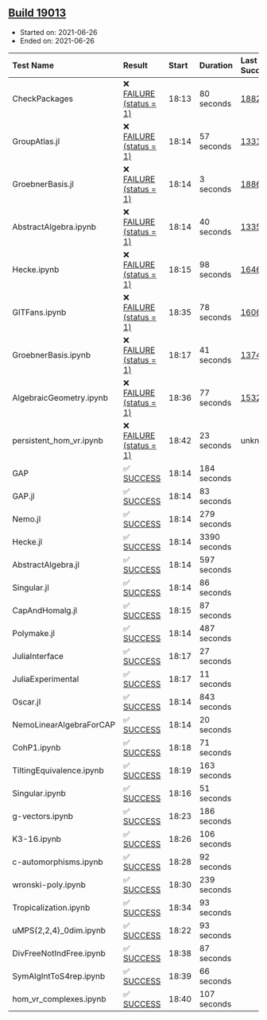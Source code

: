 ## [Build 19013](https://oscarci.mathematik.uni-kl.de/job/oscar/19013/)

* Started on: 2021-06-26
* Ended on: 2021-06-26

| Test Name    | Result | Start | Duration | Last Success | First Failure |
|:-------------|:-------|:------|:---------|:-------------|:--------------|
| CheckPackages | ❌ [FAILURE (status = 1)](https://oscarci.mathematik.uni-kl.de/job/oscar/19013/artifact/logs/build-19013/CheckPackages.log) | 18:13 | 80 seconds | [18822](https://oscarci.mathematik.uni-kl.de/job/oscar/18822/) | [18823](https://oscarci.mathematik.uni-kl.de/job/oscar/18823/) |
| GroupAtlas.jl | ❌ [FAILURE (status = 1)](https://oscarci.mathematik.uni-kl.de/job/oscar/19013/artifact/logs/build-19013/GroupAtlas.jl.log) | 18:14 | 57 seconds | [13311](https://oscarci.mathematik.uni-kl.de/job/oscar/13311/) | [13312](https://oscarci.mathematik.uni-kl.de/job/oscar/13312/) |
| GroebnerBasis.jl | ❌ [FAILURE (status = 1)](https://oscarci.mathematik.uni-kl.de/job/oscar/19013/artifact/logs/build-19013/GroebnerBasis.jl.log) | 18:14 | 3 seconds | [18864](https://oscarci.mathematik.uni-kl.de/job/oscar/18864/) | [18865](https://oscarci.mathematik.uni-kl.de/job/oscar/18865/) |
| AbstractAlgebra.ipynb | ❌ [FAILURE (status = 1)](https://oscarci.mathematik.uni-kl.de/job/oscar/19013/artifact/logs/build-19013/AbstractAlgebra.ipynb.log) | 18:14 | 40 seconds | [13355](https://oscarci.mathematik.uni-kl.de/job/oscar/13355/) | [13356](https://oscarci.mathematik.uni-kl.de/job/oscar/13356/) |
| Hecke.ipynb | ❌ [FAILURE (status = 1)](https://oscarci.mathematik.uni-kl.de/job/oscar/19013/artifact/logs/build-19013/Hecke.ipynb.log) | 18:15 | 98 seconds | [16463](https://oscarci.mathematik.uni-kl.de/job/oscar/16463/) | [16464](https://oscarci.mathematik.uni-kl.de/job/oscar/16464/) |
| GITFans.ipynb | ❌ [FAILURE (status = 1)](https://oscarci.mathematik.uni-kl.de/job/oscar/19013/artifact/logs/build-19013/GITFans.ipynb.log) | 18:35 | 78 seconds | [16068](https://oscarci.mathematik.uni-kl.de/job/oscar/16068/) | [16069](https://oscarci.mathematik.uni-kl.de/job/oscar/16069/) |
| GroebnerBasis.ipynb | ❌ [FAILURE (status = 1)](https://oscarci.mathematik.uni-kl.de/job/oscar/19013/artifact/logs/build-19013/GroebnerBasis.ipynb.log) | 18:17 | 41 seconds | [13748](https://oscarci.mathematik.uni-kl.de/job/oscar/13748/) | [13749](https://oscarci.mathematik.uni-kl.de/job/oscar/13749/) |
| AlgebraicGeometry.ipynb | ❌ [FAILURE (status = 1)](https://oscarci.mathematik.uni-kl.de/job/oscar/19013/artifact/logs/build-19013/AlgebraicGeometry.ipynb.log) | 18:36 | 77 seconds | [15322](https://oscarci.mathematik.uni-kl.de/job/oscar/15322/) | [15323](https://oscarci.mathematik.uni-kl.de/job/oscar/15323/) |
| persistent_hom_vr.ipynb | ❌ [FAILURE (status = 1)](https://oscarci.mathematik.uni-kl.de/job/oscar/19013/artifact/logs/build-19013/persistent_hom_vr.ipynb.log) | 18:42 | 23 seconds | unknown | unknown |
| GAP | ✅ [SUCCESS](https://oscarci.mathematik.uni-kl.de/job/oscar/19013/artifact/logs/build-19013/GAP.log) | 18:14 | 184 seconds |  |  |
| GAP.jl | ✅ [SUCCESS](https://oscarci.mathematik.uni-kl.de/job/oscar/19013/artifact/logs/build-19013/GAP.jl.log) | 18:14 | 83 seconds |  |  |
| Nemo.jl | ✅ [SUCCESS](https://oscarci.mathematik.uni-kl.de/job/oscar/19013/artifact/logs/build-19013/Nemo.jl.log) | 18:14 | 279 seconds |  |  |
| Hecke.jl | ✅ [SUCCESS](https://oscarci.mathematik.uni-kl.de/job/oscar/19013/artifact/logs/build-19013/Hecke.jl.log) | 18:14 | 3390 seconds |  |  |
| AbstractAlgebra.jl | ✅ [SUCCESS](https://oscarci.mathematik.uni-kl.de/job/oscar/19013/artifact/logs/build-19013/AbstractAlgebra.jl.log) | 18:14 | 597 seconds |  |  |
| Singular.jl | ✅ [SUCCESS](https://oscarci.mathematik.uni-kl.de/job/oscar/19013/artifact/logs/build-19013/Singular.jl.log) | 18:14 | 86 seconds |  |  |
| CapAndHomalg.jl | ✅ [SUCCESS](https://oscarci.mathematik.uni-kl.de/job/oscar/19013/artifact/logs/build-19013/CapAndHomalg.jl.log) | 18:15 | 87 seconds |  |  |
| Polymake.jl | ✅ [SUCCESS](https://oscarci.mathematik.uni-kl.de/job/oscar/19013/artifact/logs/build-19013/Polymake.jl.log) | 18:14 | 487 seconds |  |  |
| JuliaInterface | ✅ [SUCCESS](https://oscarci.mathematik.uni-kl.de/job/oscar/19013/artifact/logs/build-19013/JuliaInterface.log) | 18:17 | 27 seconds |  |  |
| JuliaExperimental | ✅ [SUCCESS](https://oscarci.mathematik.uni-kl.de/job/oscar/19013/artifact/logs/build-19013/JuliaExperimental.log) | 18:17 | 11 seconds |  |  |
| Oscar.jl | ✅ [SUCCESS](https://oscarci.mathematik.uni-kl.de/job/oscar/19013/artifact/logs/build-19013/Oscar.jl.log) | 18:14 | 843 seconds |  |  |
| NemoLinearAlgebraForCAP | ✅ [SUCCESS](https://oscarci.mathematik.uni-kl.de/job/oscar/19013/artifact/logs/build-19013/NemoLinearAlgebraForCAP.log) | 18:14 | 20 seconds |  |  |
| CohP1.ipynb | ✅ [SUCCESS](https://oscarci.mathematik.uni-kl.de/job/oscar/19013/artifact/logs/build-19013/CohP1.ipynb.log) | 18:18 | 71 seconds |  |  |
| TiltingEquivalence.ipynb | ✅ [SUCCESS](https://oscarci.mathematik.uni-kl.de/job/oscar/19013/artifact/logs/build-19013/TiltingEquivalence.ipynb.log) | 18:19 | 163 seconds |  |  |
| Singular.ipynb | ✅ [SUCCESS](https://oscarci.mathematik.uni-kl.de/job/oscar/19013/artifact/logs/build-19013/Singular.ipynb.log) | 18:16 | 51 seconds |  |  |
| g-vectors.ipynb | ✅ [SUCCESS](https://oscarci.mathematik.uni-kl.de/job/oscar/19013/artifact/logs/build-19013/g-vectors.ipynb.log) | 18:23 | 186 seconds |  |  |
| K3-16.ipynb | ✅ [SUCCESS](https://oscarci.mathematik.uni-kl.de/job/oscar/19013/artifact/logs/build-19013/K3-16.ipynb.log) | 18:26 | 106 seconds |  |  |
| c-automorphisms.ipynb | ✅ [SUCCESS](https://oscarci.mathematik.uni-kl.de/job/oscar/19013/artifact/logs/build-19013/c-automorphisms.ipynb.log) | 18:28 | 92 seconds |  |  |
| wronski-poly.ipynb | ✅ [SUCCESS](https://oscarci.mathematik.uni-kl.de/job/oscar/19013/artifact/logs/build-19013/wronski-poly.ipynb.log) | 18:30 | 239 seconds |  |  |
| Tropicalization.ipynb | ✅ [SUCCESS](https://oscarci.mathematik.uni-kl.de/job/oscar/19013/artifact/logs/build-19013/Tropicalization.ipynb.log) | 18:34 | 93 seconds |  |  |
| uMPS(2,2,4)_0dim.ipynb | ✅ [SUCCESS](https://oscarci.mathematik.uni-kl.de/job/oscar/19013/artifact/logs/build-19013/uMPS-2-2-4-_0dim.ipynb.log) | 18:22 | 93 seconds |  |  |
| DivFreeNotIndFree.ipynb | ✅ [SUCCESS](https://oscarci.mathematik.uni-kl.de/job/oscar/19013/artifact/logs/build-19013/DivFreeNotIndFree.ipynb.log) | 18:38 | 87 seconds |  |  |
| SymAlgIntToS4rep.ipynb | ✅ [SUCCESS](https://oscarci.mathematik.uni-kl.de/job/oscar/19013/artifact/logs/build-19013/SymAlgIntToS4rep.ipynb.log) | 18:39 | 66 seconds |  |  |
| hom_vr_complexes.ipynb | ✅ [SUCCESS](https://oscarci.mathematik.uni-kl.de/job/oscar/19013/artifact/logs/build-19013/hom_vr_complexes.ipynb.log) | 18:40 | 107 seconds |  |  |
